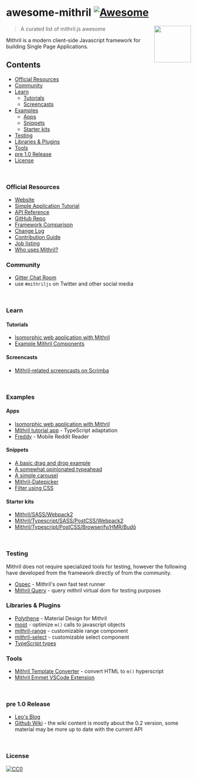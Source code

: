 # awesome-mithril [![Awesome](https://cdn.rawgit.com/sindresorhus/awesome/d7305f38d29fed78fa85652e3a63e154dd8e8829/media/badge.svg)](https://github.com/sindresorhus/awesome)

[<img src="https://mithril.js.org/logo.svg" align="right" width="100">](https://mithril.js.org)

> A curated list of mithril.js awesome

Mithril is a modern client-side Javascript framework for building Single Page Applications.

## Contents

- [Official Resources](#official-resources)
- [Community](#community)
- [Learn](#learn)
  * [Tutorials](#tutorials)
  * [Screencasts](#screencasts)
- [Examples](#examples)
  * [Apps](#apps)
  * [Snippets](#snippets)
  * [Starter kits](#starter-kits)
- [Testing](#testing)
- [Libraries & Plugins](#libraries---plugins)
- [Tools](#tools)
- [pre 1.0 Release](#pre-10-release)
- [License](#license)

<br>

### Official Resources

- [Website](https://mithril.js.org/)
- [Simple Application Tutorial](https://mithril.js.org/simple-application.html)
- [API Reference](https://mithril.js.org/api.html)
- [GitHub Repo](https://github.com/MithrilJS/mithril.js)
- [Framework Comparison](https://mithril.js.org/framework-comparison.html)
- [Change Log](https://mithril.js.org/change-log.html)
- [Contribution Guide](https://mithril.js.org/contributing.html)
- [Job listing](https://github.com/MithrilJS/mithril.js/wiki/JOBS)
- [Who uses Mithril?](https://github.com/MithrilJS/mithril.js/wiki/Who-Uses-Mithril)


### Community

- [Gitter Chat Room](https://gitter.im/mithriljs/mithril.js)
- use `#mithriljs` on Twitter and other social media

<br>

### Learn

#### Tutorials

- [Isomorphic web application with Mithril](https://isomorphic-mithril.mvlabs.it/en/)
- [Example Mithril Components](https://mithril-examples.firebaseapp.com/)

#### Screencasts

- [Mithril-related screencasts on Scrimba](https://scrimba.com/topic-mithril)

<br>

### Examples

#### Apps

- [Isomorphic web application with Mithril](https://github.com/mvlabs/isomorphic-mithril)
- [Mithril tutorial app](https://github.com/spacejack/mithril-tutorial-ts) - TypeScript adaptation
- [Freddy](https://github.com/spacejack/freddy) - Mobile Reddit Reader

#### Snippets

- [A basic drag and drop example](https://codepen.io/grilchgristle/pen/rmaZag)
- [A somewhat opinionated typeahead](https://codepen.io/grilchgristle/pen/pPvGRg)
- [A simple carousel](https://github.com/spacejack/m-carousel)
- [Mithril-Datepicker](https://github.com/CreaturesInUnitards/mithril-datepicker)
- [Filter using CSS](https://flems.io/#0=N4IgzgpgNhDGAuEAmIBcIB0ArMIA0IAZgJYy6oDaoAdgIYC2EamAFvPVPiLAPbWL9mIAL54aDJumy4CvfhEHo5YeAAI6jMKoC8qgOQAZWgFcATtFUBRWqfgtaqgFLGoxJz1NI+qgCq0A7tQAng4A4hAeAObEtNTUqgBi5kgQpsSwANYOAIJxxFmqANIKQRDw8A4AsjbE1BCq2QBGpgy+PG7hURCxdFZI-rUOAGq0MGkOAOq11MSEyaoAQhAAbr4QYGAOAEqxKfXZngqJtPDE9LQsqgDKxptxDgCSaVrVpssOV7EO1qZ1KrX1BbmaheeIGMrpGLuSDleoATVoYHoANUr0iCnqlR49nojCQRQUSFGqi2xkaR0csTKiESyVS6Q+xKGZQcAHkZhVVEZlnwoZYkEE7EUar1CsQAF7ioKqIbEHhQHKuSANahYaAMtqNGJaQonel1VHEcbxV5BBUgvQYMAAB1c8AAFHp9ABKAA61HdMDUAEdjKlpbo9Hp3apQ6p3fQMPQeMZ+PavLBjIx+BhGjwBXhVMAQ6plsQIP5UKp7c6dAA+VQUHOh+iO2rW4zwPSZ7PxMOh95QP1F33+vDVsO86gN+BF+raCu90wB1QQDAVUzo+AYTt++c8Aw8fypADCiIgJYHwmd-bbNcdKjNEGbqin0oAZPfVAADAehjB31SuVDUHgOiinPAMCqAAVLorogAAJMAd7CBBAC6patu27ZIMQNoKkERa-nUb6qHBZ4vieA61noaHLB+frTs2eEaOsUa0Na9rxBOeHnnorg3shKHtoBMDYeum7bqYe6QIehHtqI6huhJqgye28mqPB7rHiIYggHRzAYLAGxcHIAjwEIwjwQQrjUBk5BUCAZicOgbDwNaYCoAA9M5sbWhkkTaTw9DOcidhpJwBDwEE1qSCAOAiPBwhAA)

#### Starter kits

- [Mithril/SASS/Webpack2](https://github.com/CreaturesInUnitards/mithril-sass-webpack-starter)
- [Mithril/Typescript/SASS/PostCSS/Webpack2](https://github.com/spacejack/mithril-webpack-ts)
- [Mithril/Typescript/PostCSS/Browserify/HMR/Budō](https://github.com/spacejack/mithril-browserify-ts-budo)

<br>

### Testing

Mithril does not require specialized tools for testing, however the following have developed from the framework directly of from the community.

- [Ospec](https://github.com/MithrilJS/mithril.js/tree/rewrite/ospec) - Mithril's own fast test runner
- [Mithril Query](https://github.com/MithrilJS/mithril-query) - query mithril virtual dom for testing purposes


### Libraries & Plugins

- [Polythene](https://github.com/ArthurClemens/Polythene) - Material Design for Mithril
- [mopt](https://github.com/MithrilJS/mopt) - optimize `m()` calls to javascript objects
- [mithril-range](https://www.npmjs.com/package/mithril-range) - customizable range component
- [mithril-select](https://www.npmjs.com/package/mithril-select) - customizable select component
- [TypeScript types](https://www.npmjs.com/package/@types/mithril)


### Tools

- [Mithril Template Converter](http://arthurclemens.github.io/mithril-template-converter/) - convert HTML to `m()` hyperscript
- [Mithril Emmet VSCode Extension](https://marketplace.visualstudio.com/items?itemName=FallenMax.mithril-emmet)

<br>

### pre 1.0 Release

- [Leo's Blog](http://lhorie.github.io/mithril-blog/)
- [Github Wiki](https://github.com/MithrilJS/mithril.js/wiki) - the wiki content is mostly about the 0.2 version, some material may be more up to date with the current API

<br>

### License

[![CC0](http://mirrors.creativecommons.org/presskit/buttons/88x31/svg/cc-zero.svg)](https://creativecommons.org/publicdomain/zero/1.0/)
